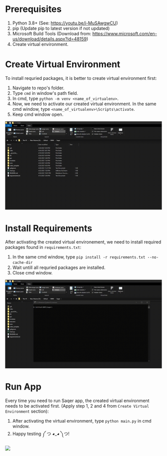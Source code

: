 # Prerequisites
1. Python 3.8+ (See: https://youtu.be/i-MuSAwgwCU)
2. pip (Update pip to latest version if not updated)
3. Microsoft Build Tools (Download from: https://www.microsoft.com/en-us/download/details.aspx?id=48159)
4. Create virtual environment.

# Create Virtual Environment
To install requried packages, it is better to create virtual environment first:
1. Navigate to repo's folder.
2. Type `cmd` in window's path field.
3. In cmd, type `python -m venv <name_of_virtualenv>`.
4. Now, we need to activate our created virtual environment. In the same cmd window, type `<name_of_virtualenv>\Scripts\activate`.
5. Keep cmd window open.

<img src=".github\images\create_venv.gif">


# Install Requirements
After activating the created virtual environement, we need to install required packages found in `requirements.txt`:
1. In the same cmd window, type `pip install -r requirements.txt --no-cache-dir`
2. Wait untill all requried packages are installed.
3. Close cmd window.

<img src=".github\images\install_req.gif">

# Run App
Every time you need to run Saqer app, the created virtual environment needs to be activated first. (Apply step 1, 2 and 4 from `Create Virtual Environment` section):
1. After activating the virtual environment, type `python main.py` in cmd window.
2. Happy testing ༼ つ ◕_◕ ༽つ!

<img src=".github\images\run_app.gif">